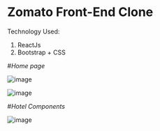# Zomato Front-End Clone

Technology Used:
 1. ReactJs
 2. Bootstrap + CSS

#*Home page*

![image](https://github.com/Digvijay-pawar/Zomato-Clone/assets/113578725/e2af55a1-46e8-45a4-94a9-f9eaf8394b73)


![image](https://github.com/Digvijay-pawar/Zomato-Clone/assets/113578725/346ee456-9bda-4760-8d11-94b88a7b4a88)

#*Hotel Components*

![image](https://github.com/Digvijay-pawar/Zomato-Clone/assets/113578725/1d8a4928-5792-4884-b365-754b8e654de7)




